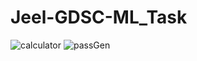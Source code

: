 # Jeel-GDSC-ML_Task
![calculator](https://github.com/doshijeel99/Jeel-GDSC-ML_Task/assets/95666652/3d6b0900-06f8-492e-abcc-b2f3d6f9a7ee)
![passGen](https://github.com/doshijeel99/Jeel-GDSC-ML_Task/assets/95666652/a631fc09-c303-4707-a9dc-b85edba3aecb)
